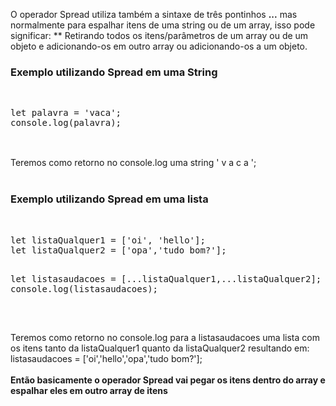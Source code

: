 
<p>
O operador Spread utiliza também a sintaxe de três pontinhos <strong>...</strong> mas normalmente para espalhar itens de uma string ou de um array, isso pode significar:
    ** Retirando todos os itens/parâmetros de um array ou de um objeto e adicionando-os em outro array ou adicionando-os a um objeto.
</p>
<h3>Exemplo utilizando Spread em uma String</h3>
<br>
<pre>
let palavra = 'vaca';
console.log(palavra);

</pre>
<br>Teremos como retorno no console.log uma string ' v a c a ';
<br><br>
<h3>Exemplo utilizando Spread em uma lista</h3>
<br>
<pre>
let listaQualquer1 = ['oi', 'hello'];
let listaQualquer2 = ['opa','tudo bom?'];

let listasaudacoes = [...listaQualquer1,...listaQualquer2];
console.log(listasaudacoes);

</pre>
<br>
Teremos como retorno no console.log para a listasaudacoes uma lista com os itens
tanto da listaQualquer1 quanto da listaQualquer2 resultando em:
listasaudacoes = ['oi','hello','opa','tudo bom?'];
<br><br>
<b>Então basicamente o operador Spread vai pegar os itens dentro do array e espalhar eles em outro array de itens</b>



